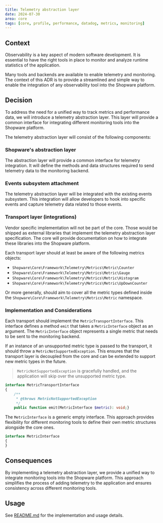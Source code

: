 ```yaml
---
title: Telemetry abstraction layer
date: 2024-07-30
area: core
tags: [core, profile, performance, datadog, metrics, monitoring]
---
```

## Context

Observability is a key aspect of modern software development. It is essential to have the right tools in place to monitor and analyze runtime statistics of the application.

Many tools and backends are available to enable telemetry and monitoring. The context of this ADR is to provide a streamlined and simple way to enable the integration of any observability tool into the Shopware platform.

## Decision

To address the need for a unified way to track metrics and performance data, we will introduce a telemetry abstraction layer. This layer will provide a common interface for integrating different monitoring tools into the Shopware platform.

The telemetry abstraction layer will consist of the following components:

### Shopware's abstraction layer

The abstraction layer will provide a common interface for telemetry integration. It will define the methods and data structures required to send telemetry data to the monitoring backend.

### Events subsystem attachment

The telemetry abstraction layer will be integrated with the existing events subsystem. This integration will allow developers to hook into specific events and capture telemetry data related to those events.

### Transport layer (integrations)

Vendor specific implementation will not be part of the core. Those would be shipped as external libraries that implement the telemetry abstraction layer specification. The core will provide documentation on how to integrate these libraries into the Shopware platform.

Each transport layer should at least be aware of the following metrics objects:
- `Shopware\Core\Framework\Telemetry\Metrics\Metric\Counter`
- `Shopware\Core\Framework\Telemetry\Metrics\Metric\Gauge`
- `Shopware\Core\Framework\Telemetry\Metrics\Metric\Histogram`
- `Shopware\Core\Framework\Telemetry\Metrics\Metric\UpDownCounter`

Or more generally, should aim to cover all the metric types defined inside the `Shopware\Core\Framework\Telemetry\Metrics\Metric` namespace.

### Implementation and Considerations

Each transport should implement the `MetricTransportInterface`. This interface defines a method `emit` that takes a `MetricInterface` object as an argument. The `MetricInterface` object represents a single metric that needs to be sent to the monitoring backend.

If an instance of an unsupported metric type is passed to the transport, it should throw a `MetricNotSupportedException`. This ensures that the transport layer is decoupled from the core and can be extended to support new metric types in the future.

> `MetricNotSupportedException` is gracefully handled, and the application will skip over the unsupported metric type. 

```php
interface MetricTransportInterface
{
    /**
     * @throws MetricNotSupportedException
     */
    public function emit(MetricInterface $metric): void;}
```

The `MetricInterface` is a generic empty interface. This approach provides flexibility for different monitoring tools to define their own metric structures alongside the core ones.

```php
interface MetricInterface
{
}
```


## Consequences

By implementing a telemetry abstraction layer, we provide a unified way to integrate monitoring tools into the Shopware platform. This approach simplifies the process of adding telemetry to the application and ensures consistency across different monitoring tools.


## Usage

See [README.md](../src/Core/Framework/Telemetry/README.md) for the implementation and usage details.
